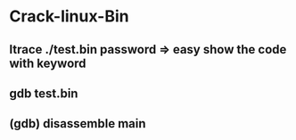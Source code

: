 # Crack-linux-Bin
## ltrace ./test.bin password => easy show the code with keyword
## gdb test.bin
## (gdb) disassemble main

